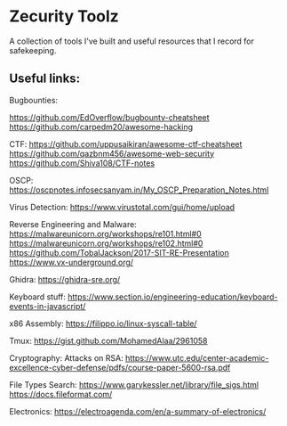 # Zecurity Toolz

A collection of tools I've built and useful resources that I record for safekeeping.

## Useful links:

Bugbounties:

https://github.com/EdOverflow/bugbounty-cheatsheet
https://github.com/carpedm20/awesome-hacking

CTF:
https://github.com/uppusaikiran/awesome-ctf-cheatsheet
https://github.com/qazbnm456/awesome-web-security
https://github.com/Shiva108/CTF-notes

OSCP:
https://oscpnotes.infosecsanyam.in/My_OSCP_Preparation_Notes.html

Virus Detection:
https://www.virustotal.com/gui/home/upload

Reverse Engineering and Malware:
https://malwareunicorn.org/workshops/re101.html#0
https://malwareunicorn.org/workshops/re102.html#0
https://github.com/TobalJackson/2017-SIT-RE-Presentation
https://www.vx-underground.org/

Ghidra: 
https://ghidra-sre.org/

Keyboard stuff:
https://www.section.io/engineering-education/keyboard-events-in-javascript/

x86 Assembly:
https://filippo.io/linux-syscall-table/

Tmux: 
https://gist.github.com/MohamedAlaa/2961058

Cryptography:
Attacks on RSA: https://www.utc.edu/center-academic-excellence-cyber-defense/pdfs/course-paper-5600-rsa.pdf

File Types Search:
https://www.garykessler.net/library/file_sigs.html
https://docs.fileformat.com/

Electronics:
https://electroagenda.com/en/a-summary-of-electronics/
